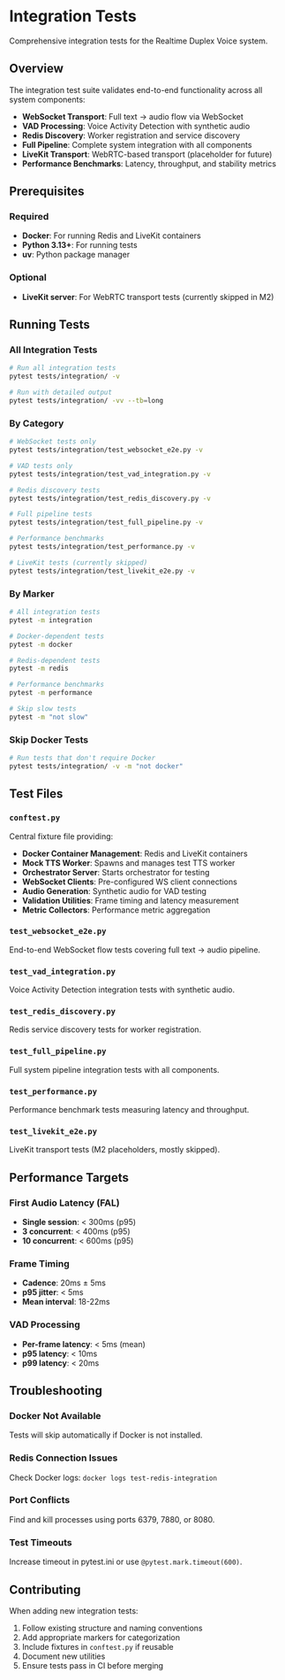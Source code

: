 # Integration Tests

Comprehensive integration tests for the Realtime Duplex Voice system.

## Overview

The integration test suite validates end-to-end functionality across all system components:

- **WebSocket Transport**: Full text → audio flow via WebSocket
- **VAD Processing**: Voice Activity Detection with synthetic audio
- **Redis Discovery**: Worker registration and service discovery
- **Full Pipeline**: Complete system integration with all components
- **LiveKit Transport**: WebRTC-based transport (placeholder for future)
- **Performance Benchmarks**: Latency, throughput, and stability metrics

## Prerequisites

### Required

- **Docker**: For running Redis and LiveKit containers
- **Python 3.13+**: For running tests
- **uv**: Python package manager

### Optional

- **LiveKit server**: For WebRTC transport tests (currently skipped in M2)

## Running Tests

### All Integration Tests

```bash
# Run all integration tests
pytest tests/integration/ -v

# Run with detailed output
pytest tests/integration/ -vv --tb=long
```

### By Category

```bash
# WebSocket tests only
pytest tests/integration/test_websocket_e2e.py -v

# VAD tests only
pytest tests/integration/test_vad_integration.py -v

# Redis discovery tests
pytest tests/integration/test_redis_discovery.py -v

# Full pipeline tests
pytest tests/integration/test_full_pipeline.py -v

# Performance benchmarks
pytest tests/integration/test_performance.py -v

# LiveKit tests (currently skipped)
pytest tests/integration/test_livekit_e2e.py -v
```

### By Marker

```bash
# All integration tests
pytest -m integration

# Docker-dependent tests
pytest -m docker

# Redis-dependent tests
pytest -m redis

# Performance benchmarks
pytest -m performance

# Skip slow tests
pytest -m "not slow"
```

### Skip Docker Tests

```bash
# Run tests that don't require Docker
pytest tests/integration/ -v -m "not docker"
```

## Test Files

### `conftest.py`

Central fixture file providing:

- **Docker Container Management**: Redis and LiveKit containers
- **Mock TTS Worker**: Spawns and manages test TTS worker
- **Orchestrator Server**: Starts orchestrator for testing
- **WebSocket Clients**: Pre-configured WS client connections
- **Audio Generation**: Synthetic audio for VAD testing
- **Validation Utilities**: Frame timing and latency measurement
- **Metric Collectors**: Performance metric aggregation

### `test_websocket_e2e.py`

End-to-end WebSocket flow tests covering full text → audio pipeline.

### `test_vad_integration.py`

Voice Activity Detection integration tests with synthetic audio.

### `test_redis_discovery.py`

Redis service discovery tests for worker registration.

### `test_full_pipeline.py`

Full system pipeline integration tests with all components.

### `test_performance.py`

Performance benchmark tests measuring latency and throughput.

### `test_livekit_e2e.py`

LiveKit transport tests (M2 placeholders, mostly skipped).

## Performance Targets

### First Audio Latency (FAL)

- **Single session**: < 300ms (p95)
- **3 concurrent**: < 400ms (p95)
- **10 concurrent**: < 600ms (p95)

### Frame Timing

- **Cadence**: 20ms ± 5ms
- **p95 jitter**: < 5ms
- **Mean interval**: 18-22ms

### VAD Processing

- **Per-frame latency**: < 5ms (mean)
- **p95 latency**: < 10ms
- **p99 latency**: < 20ms

## Troubleshooting

### Docker Not Available

Tests will skip automatically if Docker is not installed.

### Redis Connection Issues

Check Docker logs: `docker logs test-redis-integration`

### Port Conflicts

Find and kill processes using ports 6379, 7880, or 8080.

### Test Timeouts

Increase timeout in pytest.ini or use `@pytest.mark.timeout(600)`.

## Contributing

When adding new integration tests:

1. Follow existing structure and naming conventions
2. Add appropriate markers for categorization
3. Include fixtures in `conftest.py` if reusable
4. Document new utilities
5. Ensure tests pass in CI before merging
